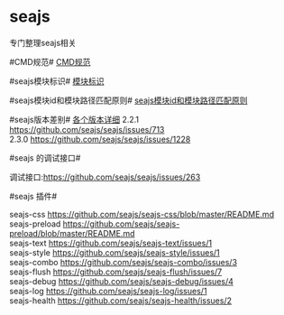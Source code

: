 seajs
=====

专门整理seajs相关

#CMD规范#
[CMD规范](https://github.com/seajs/seajs/issues/242)

#seajs模块标识#
[模块标识](https://github.com/seajs/seajs/issues/258)

#seajs模块id和模块路径匹配原则#
[seajs模块id和模块路径匹配原则](https://github.com/seajs/seajs/issues/930)

#seajs版本差别#
[各个版本详细](https://github.com/seajs/seajs/releases)
2.2.1	https://github.com/seajs/seajs/issues/713	
2.3.0	https://github.com/seajs/seajs/issues/1228	

#seajs 的调试接口#

调试接口:https://github.com/seajs/seajs/issues/263	

#seajs 插件#

seajs-css         https://github.com/seajs/seajs-css/blob/master/README.md  
seajs-preload     https://github.com/seajs/seajs-preload/blob/master/README.md  
seajs-text        https://github.com/seajs/seajs-text/issues/1  
seajs-style       https://github.com/seajs/seajs-style/issues/1         	
seajs-combo       https://github.com/seajs/seajs-combo/issues/3				
seajs-flush       https://github.com/seajs/seajs-flush/issues/7				
seajs-debug       https://github.com/seajs/seajs-debug/issues/4				
seajs-log         https://github.com/seajs/seajs-log/issues/1				
seajs-health      https://github.com/seajs/seajs-health/issues/2  			




